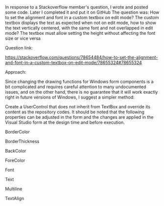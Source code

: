 In response to a Stackoverflow member's question, I wrote and posted some code. Later I completed it and put it on GitHub
The question was:
How to set the alignment and font in a custom textbox on edit mode?
The custom textbox displays the text as expected when not on edit mode, how to show the text vertically centered, with the same font and not overlapped in edit mode?
The textbox must allow setting the height without affecting the font size or vice versa

Question link:

https://stackoverflow.com/questions/78654484/how-to-set-the-alignment-and-font-in-a-custom-textbox-on-edit-mode/78655324#78655324

Approach:

Since changing the drawing functions for Windows form components is a bit complicated and requires careful attention to many undocumented issues, and on the other hand, there is no guarantee that it will work exactly right in future versions of Windows, I suggest a simpler method:

Create a UserControl that does not inherit from TextBox and override its content as the repository codes.
It should be noted that the following properties can be adjusted in the form and the changes are applied in the Visual Studio form at the design time and before execution.


BorderColor

BorderThickness

BackColor

ForeColor

Font

Text

Multiline

TextAlign

